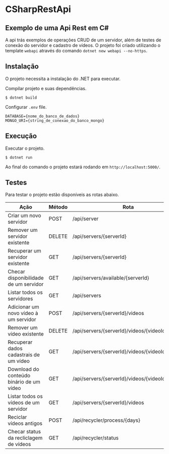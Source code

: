 # CSharpRestApi
## Exemplo de uma Api Rest em C#
A api trás exemplos de operações CRUD de um servidor, além de testes de conexão do servidor e cadastro de vídeos.
O projeto foi criado utilizando o template `webapi` através do comando `dotnet new webapi --no-https`.

## Instalação
O projeto necessita a instalação do .NET para executar.

Compilar projeto e suas dependências.
```
$ dotnet build
```
Configurar `.env` file.
```
DATABASE={nome_do_banco_de_dados}
MONGO_URI={string_de_conexao_do_banco_mongo}
```

## Execução
Executar o projeto.
```
$ dotnet run
```
Ao final do comando o projeto estará rodando em `http://localhost:5000/`.
## Testes
Para testar o projeto estão disponíveis as rotas abaixo.

| Ação | Método | Rota |
| ---- | ------ | ---- |
| Criar um novo servidor | POST | /api/server |
| Remover um servidor existente | DELETE | /api/servers/{serverId} |
| Recuperar um servidor existente | GET | /api/servers/{serverId} |
| Checar disponibilidade de um servidor | GET | /api/servers/available/{serverId} |
| Listar todos os servidores | GET | /api/servers |
| Adicionar um novo vídeo à um servidor | POST | /api/servers/{serverId}/videos |
| Remover um vídeo existente | DELETE | /api/servers/{serverId}/videos/{videoId} |
| Recuperar dados cadastrais de um vídeo | GET | /api/servers/{serverId}/videos/{videoId} |
| Download do conteúdo binário de um vídeo | GET | /api/servers/{serverId}/videos/{videoId}/binary |
| Listar todos os vídeos de um servidor | GET | /api/servers/{serverId}/videos |
| Reciclar vídeos antigos | POST | /api/recycler/process/{days} |
| Checar status da recliclagem de vídeos | GET | /api/recycler/status |
